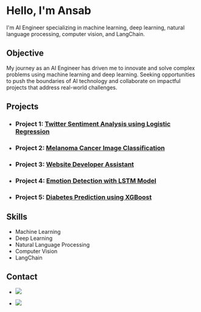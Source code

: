 # Hello, I'm Ansab
 I'm AI Engineer specializing in machine learning, deep learning, natural language processing, computer vision, and LangChain.

## Objective
 My journey as an AI Engineer has driven me to innovate and solve complex problems using machine learning and deep learning. Seeking opportunities to push the boundaries of AI technology and collaborate on 
 impactful projects that address real-world challenges.

## Projects

- ### Project 1: [Twitter Sentiment Analysis using Logistic Regression](https://github.com/Ansab-Sultan/Sentiment-Analysis/tree/main/Twitter%20Sentiment%20Analysis%20using%20Logistic%20Regression)

- ### Project 2: [Melanoma Cancer Image Classification](https://github.com/Ansab-Sultan/Image-Classification/tree/main/Melanoma%20Cancer%20Image%20Classification)

- ### Project 3: [Website Developer Assistant](https://github.com/Ansab-Sultan/ChatBots/tree/main/Website%20Developer%20Assistant)

- ### Project 4: [Emotion Detection with LSTM Model](https://github.com/Ansab-Sultan/Emotion-Analysis)

- ### Project 5: [Diabetes Prediction using XGBoost](https://github.com/Ansab-Sultan/Diabetes-Prediction)

## Skills
- Machine Learning
- Deep Learning
- Natural Language Processing
- Computer Vision
- LangChain

## Contact
- <a href="ansabsultan2002@gmail.com"><img src="https://img.shields.io/badge/-Gmail-D14836?style=for-the-badge&logo=gmail&logoColor=white" /></a>

- <a href="https://www.linkedin.com/in/ansab-sultan-7525a1282/"><img src="https://img.shields.io/badge/-LinkedIn-0072b1?&style=for-the-badge&logo=linkedin&logoColor=white" /></a>

